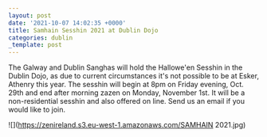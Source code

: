 ```yaml
---
layout: post
date: '2021-10-07 14:02:35 +0000'
title: Samhain Sesshin 2021 at Dublin Dojo
categories: dublin
_template: post
---
```


The Galway and Dublin Sanghas will hold the Hallowe'en Sesshin in the Dublin Dojo, as due to current circumstances it's not possible to  be at Esker, Athenry this year. The sesshin will begin at 8pm on Friday evening, Oct. 29th and end after morning zazen on Monday, November 1st. It will be a non-residential sesshin and also offered on line. Send us an email if you would like to join.

![](https://zenireland.s3.eu-west-1.amazonaws.com/SAMHAIN 2021.jpg)
